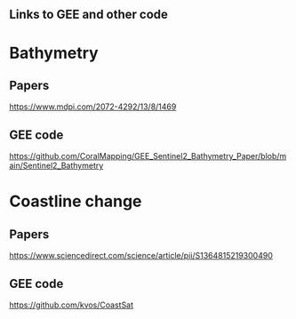## Links to GEE and other code

# Bathymetry
## Papers
https://www.mdpi.com/2072-4292/13/8/1469

## GEE code
https://github.com/CoralMapping/GEE_Sentinel2_Bathymetry_Paper/blob/main/Sentinel2_Bathymetry


# Coastline change
## Papers
https://www.sciencedirect.com/science/article/pii/S1364815219300490

## GEE code
https://github.com/kvos/CoastSat


